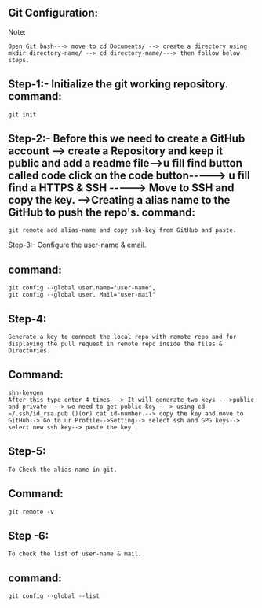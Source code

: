 Git Configuration:
------------------
Note:

	Open Git bash---> move to cd Documents/ --> create a directory using mkdir directory-name/ --> cd directory-name/---> then follow below steps.

Step-1:-
	Initialize the git working repository.
command:
--------
	git init


Step-2:-
	Before this we need  to create a GitHub account
--> create a Repository and keep it public and add a readme file-->u fill find button called code click on the code button-----> u fill find a HTTPS & SSH -----> Move to SSH and copy the key.
	-->Creating a alias name to the GitHub to push the repo's.
command:
--------
	git remote add alias-name and copy ssh-key from GitHub and paste.



Step-3:-
	Configure the user-name & email.

command:
--------
	git config --global user.name="user-name",
	git config --global user. Mail="user-mail"


Step-4:
-------
	Generate a key to connect the local repo with remote repo and for displaying the pull request in remote repo inside the files & Directories.
Command:
-------
	shh-keygen
	After this type enter 4 times---> It will generate two keys --->public and private ---> we need to get public key ---> using cd ~/.ssh/id_rsa.pub ()(or) cat id-number.--> copy the key and move to GitHub--> Go to ur Profile-->Setting--> select ssh and GPG keys--> select new ssh key--> paste the key.



Step-5:
-------
	To Check the alias name in git.
Command:
-------
	git remote -v



Step -6:
--------
	To check the list of user-name & mail.
command:
--------
	git config --global --list
